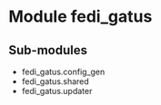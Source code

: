 Module fedi_gatus
=================

Sub-modules
-----------
* fedi_gatus.config_gen
* fedi_gatus.shared
* fedi_gatus.updater